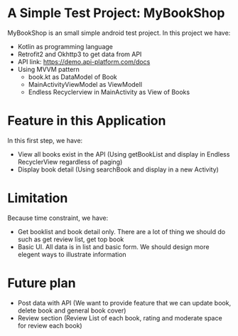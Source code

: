 # A Simple Test Project: MyBookShop
MyBookShop is an small simple android test project. In this project we have:
- Kotlin as programming language
- Retrofit2 and Okhttp3 to get data from API
- API link: https://demo.api-platform.com/docs
- Using MVVM pattern
    - book.kt as DataModel of Book
    - MainActivityViewModel as ViewModell
    - Endless Recyclerview in MainActivity as View of Books
# Feature in this Application
In this first step, we have:
- View all books exist in the API (Using getBookList and display in Endless RecyclerView regardless of paging)
- Display book detail (Using searchBook and display in a new Activity)
# Limitation
Because time constraint, we have:
- Get booklist and book detail only. There are a lot of thing we should do such as get review list, get top book
- Basic UI. All data is in list and basic form. We should design more elegent ways to illustrate information
# Future plan
- Post data with API (We want to provide feature that we can update book, delete book and general book cover)
- Review section (Review List of each book, rating and moderate space for review each book)
